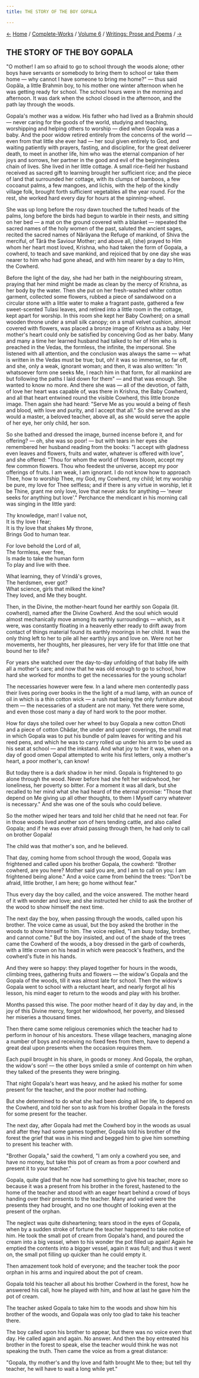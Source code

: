 ```yaml
---
title: THE STORY OF THE BOY GOPALA

---
```

<div>

[←](historical_evolution_of_india.htm) [Home](../../../index.htm) /
[Complete-Works](../../complete_works.htm) / [Volume
6](../volume_6_contents.htm) / [Writings: Prose and
Poems](writings_prose_and_poems_contents.htm) / [→](my_play_is_done.htm)

  

## THE STORY OF THE BOY GOPALA

"O mother! I am so afraid to go to school through the woods alone; other
boys have servants or somebody to bring them to school or take them home
— why cannot I have someone to bring me home?" — thus said Gopâla, a
little Brahmin boy, to his mother one winter afternoon when he was
getting ready for school. The school hours were in the morning and
afternoon. It was dark when the school closed in the afternoon, and the
path lay through the woods.

Gopala's mother was a widow. His father who had lived as a Brahmin
should — never caring for the goods of the world, studying and teaching,
worshipping and helping others to worship — died when Gopala was a baby.
And the poor widow retired entirely from the concerns of the world —
even from that little she ever had — her soul given entirely to God, and
waiting patiently with prayers, fasting, and discipline, for the great
deliverer death, to meet in another life, him who was the eternal
companion of her joys and sorrows, her partner in the good and evil of
the beginningless chain of lives. She lived in her little cottage. A
small rice-field her husband received as sacred gift to learning brought
her sufficient rice; and the piece of land that surrounded her cottage,
with its clumps of bamboos, a few cocoanut palms, a few mangoes, and
lichis, with the help of the kindly village folk, brought forth
sufficient vegetables all the year round. For the rest, she worked hard
every day for hours at the spinning-wheel.

She was up long before the rosy dawn touched the tufted heads of the
palms, long before the birds had begun to warble in their nests, and
sitting on her bed — a mat on the ground covered with a blanket —
repeated the sacred names of the holy women of the past, saluted the
ancient sages, recited the sacred names of Nârâyana the Refuge of
mankind, of Shiva the merciful, of Târâ the Saviour Mother; and above
all, (she) prayed to Him whom her heart most loved, Krishna, who had
taken the form of Gopala, a cowherd, to teach and save mankind, and
rejoiced that by one day she was nearer to him who had gone ahead, and
with him nearer by a day to Him, the Cowherd.

Before the light of the day, she had her bath in the neighbouring
stream, praying that her mind might be made as clean by the mercy of
Krishna, as her body by the water. Then she put on her fresh-washed
whiter cotton garment, collected some flowers, rubbed a piece of
sandalwood on a circular stone with a little water to make a fragrant
paste, gathered a few sweet-scented Tulasi leaves, and retired into a
little room in the cottage, kept apart for worship. In this room she
kept her Baby Cowherd; on a small wooden throne under a small silk
canopy; on a small velvet cushion, almost covered with flowers, was
placed a bronze image of Krishna as a baby. Her mother's heart could
only be satisfied by conceiving God as her baby. Many and many a time
her learned husband had talked to her of Him who is preached in the
Vedas, the formless, the infinite, the impersonal. She listened with all
attention, and the conclusion was always the same — what is written in
the Vedas must be true; but, oh! it was so immense, so far off, and she,
only a weak, ignorant woman; and then, it was also written: "In
whatsoever form one seeks Me, I reach him in that form, for all mankind
are but following the paths I laid down for them" — and that was enough.
She wanted to know no more. And there she was — all of the devotion, of
faith, of love her heart was capable of, was there in Krishna, the Baby
Cowherd, and all that heart entwined round the visible Cowherd, this
little bronze image. Then again she had heard: "Serve Me as you would a
being of flesh and blood, with love and purity, and I accept that all."
So she served as she would a master, a beloved teacher, above all, as
she would serve the apple of her eye, her only child, her son.

So she bathed and dressed the image, burned incense before it, and for
offering? — oh, she was so poor! — but with tears in her eyes she
remembered her husband reading from the books: "I accept with gladness
even leaves and flowers, fruits and water, whatever is offered with
love", and she offered: "Thou for whom the world of flowers bloom,
accept my few common flowers. Thou who feedest the universe, accept my
poor offerings of fruits. I am weak, I am ignorant. I do not know how to
approach Thee, how to worship Thee, my God, my Cowherd, my child; let my
worship be pure, my love for Thee selfless; and if there is any virtue
in worship, let it be Thine, grant me only love, love that never asks
for anything — 'never seeks for anything but love'." Perchance the
mendicant in his morning call was singing in the little yard:

Thy knowledge, man! I value not,  
    It is thy love I fear;  
It is thy love that shakes My throne,  
    Brings God to human tear.

For love behold the Lord of all,  
    The formless, ever free,  
Is made to take the human form  
    To play and live with thee.

What learning, they of Vrindâ's groves,  
    The herdsmen, ever got?  
What science, girls that milked the kine?  
    They loved, and Me they bought.

Then, in the Divine, the mother-heart found her earthly son Gopala (lit.
cowherd), named after the Divine Cowherd. And the soul which would
almost mechanically move among its earthly surroundings — which, as it
were, was constantly floating in a heavenly ether ready to drift away
from contact of things material found its earthly moorings in her child.
It was the only thing left to her to pile all her earthly joys and love
on. Were not her movements, her thoughts, her pleasures, her very life
for that little one that bound her to life?

For years she watched over the day-to-day unfolding of that baby life
with all a mother's care; and now that he was old enough to go to
school, how hard she worked for months to get the necessaries for the
young scholar!

The necessaries however were few. In a land where men contentedly pass
their lives poring over books in the the light of a mud lamp, with an
ounce of oil in which is a thin cotton wick — a rush mat being the only
furniture about them — the necessaries of a student are not many. Yet
there were some, and even those cost many a day of hard work to the poor
mother.

How for days she toiled over her wheel to buy Gopala a new cotton Dhoti
and a piece of cotton Châdar, the under and upper coverings, the small
mat in which Gopala was to put his bundle of palm leaves for writing and
his reed pens, and which he was to carry rolled up under his arm to be
used as his seat at school — and the inkstand. And what joy to her it
was, when on a day of good omen Gopal attempted to write his first
letters, only a mother's heart, a poor mother's, can know!

But today there is a dark shadow in her mind. Gopala is frightened to go
alone through the wood. Never before had she felt her widowhood, her
loneliness, her poverty so bitter. For a moment it was all dark, but she
recalled to her mind what she had heard of the eternal promise: "Those
that depend on Me giving up all other thoughts, to them I Myself carry
whatever is necessary." And she was one of the souls who could believe.

So the mother wiped her tears and told her child that he need not fear.
For in those woods lived another son of hers tending cattle, and also
called Gopala; and if he was ever afraid passing through them, he had
only to call on brother Gopala!

The child was that mother's son, and he believed.

That day, coming home from school through the wood, Gopala was
frightened and called upon his brother Gopala, the cowherd: "Brother
cowherd, are you here? Mother said you are, and I am to call on you: I
am frightened being alone." And a voice came from behind the trees:
"Don't be afraid, little brother, I am here; go home without fear."

Thus every day the boy called, and the voice answered. The mother heard
of it with wonder and love; and she instructed her child to ask the
brother of the wood to show himself the next time.

The next day the boy, when passing through the woods, called upon his
brother. The voice came as usual, but the boy asked the brother in the
woods to show himself to him. The voice replied, "I am busy today,
brother, and cannot come." But the boy insisted, and out of the shade of
the trees came the Cowherd of the woods, a boy dressed in the garb of
cowherds, with a little crown on his head in which were peacock's
feathers, and the cowherd's flute in his hands.

And they were so happy: they played together for hours in the woods,
climbing trees, gathering fruits and flowers — the widow's Gopala and
the Gopala of the woods, till it was almost late for school. Then the
widow's Gopala went to school with a reluctant heart, and nearly forgot
all his lesson, his mind eager to return to the woods and play with his
brother.

Months passed this wise. The poor mother heard of it day by day and, in
the joy of this Divine mercy, forgot her widowhood, her poverty, and
blessed her miseries a thousand times.

Then there came some religious ceremonies which the teacher had to
perform in honour of his ancestors. These village teachers, managing
alone a number of boys and receiving no fixed fees from them, have to
depend a great deal upon presents when the occasion requires them.

Each pupil brought in his share, in goods or money. And Gopala, the
orphan, the widow's son! — the other boys smiled a smile of contempt on
him when they talked of the presents they were bringing.

That night Gopala's heart was heavy, and he asked his mother for some
present for the teacher, and the poor mother had nothing.

But she determined to do what she had been doing all her life, to depend
on the Cowherd, and told her son to ask from his brother Gopala in the
forests for some present for the teacher.

The next day, after Gopala had met the Cowherd boy in the woods as usual
and after they had some games together, Gopala told his brother of the
forest the grief that was in his mind and begged him to give him
something to present his teacher with.

"Brother Gopala," said the cowherd, "I am only a cowherd you see, and
have no money, but take this pot of cream as from a poor cowherd and
present it to your teacher."

Gopala, quite glad that he now had something to give his teacher, more
so because it was a present from his brother in the forest, hastened to
the home of the teacher and stood with an eager heart behind a crowd of
boys handing over their presents to the teacher. Many and varied were
the presents they had brought, and no one thought of looking even at the
present of the orphan.

The neglect was quite disheartening; tears stood in the eyes of Gopala,
when by a sudden stroke of fortune the teacher happened to take notice
of him. He took the small pot of cream from Gopala's hand, and poured
the cream into a big vessel, when to his wonder the pot filled up again!
Again he emptied the contents into a bigger vessel, again it was full;
and thus it went on, the small pot filling up quicker than he could
empty it.

Then amazement took hold of everyone; and the teacher took the poor
orphan in his arms and inquired about the pot of cream.

Gopala told his teacher all about his brother Cowherd in the forest, how
he answered his call, how he played with him, and how at last he gave
him the pot of cream.

The teacher asked Gopala to take him to the woods and show him his
brother of the woods, and Gopala was only too glad to take his teacher
there.

The boy called upon his brother to appear, but there was no voice even
that day. He called again and again. No answer. And then the boy
entreated his brother in the forest to speak, else the teacher would
think he was not speaking the truth. Then came the voice as from a great
distance:

"Gopala, thy mother's and thy love and faith brought Me to thee; but
tell thy teacher, he will have to wait a long while yet."

</div>
